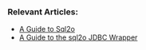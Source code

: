 ### Relevant Articles:

- [A Guide to Sql2o](https://www.baeldung.com/java-sql2o)
- [A Guide to the sql2o JDBC Wrapper](https://www.baeldung.com/java-sql2o)
